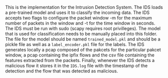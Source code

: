 This is the implementation for the Intrusion Detection System. 
The IDS loads a pre-trained model and uses it to classify the incoming data. 
The IDS accepts two flags to configure the packet window -m for the maximum number of packets in the window and -t for the time window in seconds.
The IDS must be run with sudo (scapy requires root privilleges).
The model that is used for classification needs to be manually placed into this folder.
The file for the model should be named `trained_model.pkl` and should be a pickle file as well as a `label_encoder.pkl` file for the labels.
The IDS generates locally a pcap composed of the pakcets for the particular pakcet window, a pcap containing the ipfix flows and the csv file containing the features extracted from the packets.
Finally, whenever the IDS detects a malicious flow it stores it in the `IDS.log` file with the timestamp of the detection and the flow that was detected as malicious.
